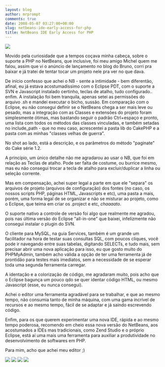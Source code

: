 ```yaml
---
layout: blog
author: mrprompt
comments: true
date: 2008-05-07 03:27:00+00:00
slug: netbeans-ide-early-access-for-php
title: NetBeans IDE Early Access for PHP
---
```


[![](http://4.bp.blogspot.com/_nhKbx850xAI/TO832pxYS-I/AAAAAAAAOR0/N02rSV3oFPo/s320/screenshot.png)](http://4.bp.blogspot.com/_nhKbx850xAI/TO832pxYS-I/AAAAAAAAOR0/N02rSV3oFPo/s1600/screenshot.png)

Movido pela curiosidade que a tempos coçava minha cabeça, sobre o suporte a PHP no NetBeans, que inclusive, foi meu amigo Michel quem me falou, assim que vi o anúncio de lançamento no blog do Bruno, corri pra baixar e já tratei de tentar tocar um projeto nele pra ver no que dava.

De início confesso que achei o NB - sente a intimidade - bem diferentão, afinal, eu já estava acostumadíssimo com o Eclipse PDT, com o suporte a SVN e Javascript instalado certinho, teclas de atalho, tudo configurado.. enfim. A instalação foi bem tranquila, apenas setei as permissões do arquivo .sh e mandei executar o bicho, sussão. Em comparação com o Eclipse, eu não consegui definir se o NetBeans chega a ser mais leve ou pesado, mas a integração com as Classes e extensões do projeto foram simplesmente ótimas, mas bastando seguir o padrão Ctrl+espaço e pronto, uma lista com todos os métodos das classes vinculadas, e também setadas no include_path - que no meu caso, acrescentei a pasta lib do CakePHP e a pasta com as minhas "classes velhas de guerra".

No shot ao lado, está a descrição, e os parâmetros do método "paginate" do Cake série 1.2.

A princípio, um único detalhe não me agradarou ao usar o NB, que foi em relação as Teclas de atalho. Pode ser falta de costume, ou burrice mesmo, mas eu não consegui trocar a tecla de atalho para excluir/duplicar a linha ou seleção corrente.

Mas em compensação, achei super legal a parte em que ele "separa" os arquivos de projeto (arquivos de configuração) dos fontes (no caso, os nossos scripts PHP, páginas HTML, Javascripts e etc), uma pasta a mais, porém, uma forma legal de se organizar e não se misturar ao projeto, como o Eclipse, que teima em criar os .project e etc, _chaaaato_.

O suporte nativo a controle de versão foi algo que realmente me agradou, pois nas última versão do Eclipse "all-in-one" que baixei, infelizmente não consegui instalar o plugin do SVN.

O cliente para MySQL, na guia Services, também é um grande um facilitador na hora de testar suas consultas SQL, com poucos cliques, você pode ir navegando entre suas tabelas, digitando SELECTs, e tudo mais, sem precisar abrir uma nova aplicação para isso, eu que gosto muito do PHPMyAdmin, também acho válida a opção de ter uma ferramenta já de prontidão para testes mais imediatos, sem a necessidade de se esperar toda uma segunda ferramenta carregar.

A identação e a colorização de código, me agradaram muito, pois acho que o Eclipse bagunça um pouco qdo se quer identar código HTML, ou mesmo Javascript (esse, eu nunca consegui).

Achei o editor uma ferramenta agradável para se trabalhar, e que ao mesmo tempo, não consumia tanto de minha máquina, com uma gama incrível de recursos e ao mesmo tempo, fácil de se adaptar e já saindo escrevendo código.

Enfim, para os que querem experimentar uma nova IDE, rápida e ao mesmo tempo poderosa, recomendo em cheio essa nova versão do NetBeans, aos acostumados a IDEs mas tradicionais, como Zend Studio e o próprio Eclipse, está aí uma mais uma ferramenta para auxiliar a produtividade no desenvolvimento de softwares em PHP.

Para mim, acho que achei meu editor ;)

[![](http://2.bp.blogspot.com/_nhKbx850xAI/TO83hBhY4fI/AAAAAAAAORs/vyeB7F8b6kE/s320/screenshot-testing-netbeans-ide-early-access-for-php-300x174.png)](http://2.bp.blogspot.com/_nhKbx850xAI/TO83hBhY4fI/AAAAAAAAORs/vyeB7F8b6kE/s1600/screenshot-testing-netbeans-ide-early-access-for-php-300x174.png)
[![](http://1.bp.blogspot.com/_nhKbx850xAI/TO83gqbZu9I/AAAAAAAAORk/VfNukk5MVW0/s320/screenshot-testing-netbeans-ide-early-access-for-php-1-300x174.png)](http://1.bp.blogspot.com/_nhKbx850xAI/TO83gqbZu9I/AAAAAAAAORk/VfNukk5MVW0/s1600/screenshot-testing-netbeans-ide-early-access-for-php-1-300x174.png)
[![](http://2.bp.blogspot.com/_nhKbx850xAI/TO83eH64xBI/AAAAAAAAORc/Jz9bU0MhMh8/s320/screenshot-testing-netbeans-ide-early-access-for-php-1.png)](http://2.bp.blogspot.com/_nhKbx850xAI/TO83eH64xBI/AAAAAAAAORc/Jz9bU0MhMh8/s1600/screenshot-testing-netbeans-ide-early-access-for-php-1.png)
[![](http://2.bp.blogspot.com/_nhKbx850xAI/TO83d44JeHI/AAAAAAAAORU/IyZ0wQ_h7jI/s320/screenshot-testing-netbeans-ide-early-access-for-php.png)](http://2.bp.blogspot.com/_nhKbx850xAI/TO83d44JeHI/AAAAAAAAORU/IyZ0wQ_h7jI/s1600/screenshot-testing-netbeans-ide-early-access-for-php.png)
